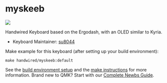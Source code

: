 # myskeeb

![](https://i.imgur.com/ojGvzrbh.jpg)

Handwired Keyboard based on the Ergodash, with an OLED similar to Kyria.

* Keyboard Maintainer: [su8044](https://github.com/su8044)

Make example for this keyboard (after setting up your build environment):

    make handwired/myskeeb:default

See the [build environment setup](https://docs.qmk.fm/#/getting_started_build_tools) and the [make instructions](https://docs.qmk.fm/#/getting_started_make_guide) for more information. Brand new to QMK? Start with our [Complete Newbs Guide](https://docs.qmk.fm/#/newbs).
